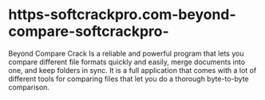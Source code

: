 # https-softcrackpro.com-beyond-compare-softcrackpro-
Beyond Compare Crack  Is a reliable and powerful program that lets you compare different file formats quickly and easily, merge documents into one, and keep folders in sync. It is a full application that comes with a lot of different tools for comparing files that let you do a thorough byte-to-byte comparison. 

